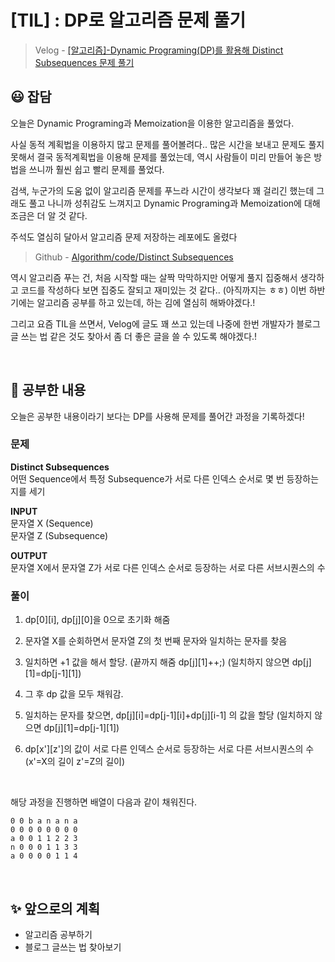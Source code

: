 # [TIL] : DP로 알고리즘 문제 풀기

> Velog - [[알고리즘]-Dynamic Programing(DP)를 활용해 Distinct Subsequences 문제 풀기](https://velog.io/@ssw123/%EC%95%8C%EA%B3%A0%EB%A6%AC%EC%A6%98-Dynamic-ProgramingDP%EB%A5%BC-%ED%99%9C%EC%9A%A9%ED%95%B4-Distinct-Subsequences-%EB%AC%B8%EC%A0%9C-%ED%92%80%EA%B8%B0#%EC%9E%90%EC%84%B8%ED%9E%88-%EC%84%A4%EB%AA%85)

##  😃 잡담
오늘은 Dynamic Programing과 Memoization을 이용한 알고리즘을 풀었다. 

사실 동적 계획법을 이용하지 많고 문제를 풀어볼려다.. 많은 시간을 보내고 문제도 풀지 못해서 결국 동적계획법을 이용해 문제를 풀었는데, 역시 사람들이 미리 만들어 놓은 방법을 쓰니까 훨씬 쉽고 빨리 문제를 풀었다.

검색, 누군가의 도움 없이 알고리즘 문제를 푸느라 시간이 생각보다 꽤 걸리긴 했는데 그래도 풀고 나니까 성취감도 느껴지고 Dynamic Programing과 Memoization에 대해 조금은 더 알 것 같다.

주석도 열심히 달아서 알고리즘 문제 저장하는 레포에도 올렸다
> Github - [Algorithm/code/Distinct Subsequences](https://github.com/ShimFFF/Algorithm/tree/main/code/Distinct%20Subsequences)

역시 알고리즘 푸는 건, 처음 시작할 때는 살짝 막막하지만 어떻게 풀지 집중해서 생각하고 코드를 작성하다 보면 집중도 잘되고 재미있는 것 같다.. (아직까지는 ㅎㅎ) 이번 하반기에는 알고리즘 공부를 하고 있는데, 하는 김에 열심히 해봐야겠다.!

그리고 요즘 TIL을 쓰면서, Velog에 글도 꽤 쓰고 있는데 나중에 한번 개발자가 블로그 글 쓰는 법 같은 것도 찾아서 좀 더 좋은 글을 쓸 수 있도록 해야겠다.!

<br>

## 📄 공부한 내용
오늘은 공부한 내용이라기 보다는 DP를 사용해 문제를 풀어간 과정을 기록하겠다!

### 문제
**Distinct Subsequences**<br>
어떤 Sequence에서 특정 Subsequence가 서로 다른 인덱스 순서로 몇 번 등장하는지를 세기

**INPUT**<br>
문자열 X (Sequence)<br>
문자열 Z (Subsequence)


**OUTPUT**<br>
문자열 X에서 문자열 Z가 서로 다른 인덱스 순서로 등장하는 서로 다른 서브시퀀스의 수

### 풀이
1. dp[0][i], dp[j][0]을 0으로 초기화 해줌
   
2. 문자열 X를 순회하면서 문자열 Z의 첫 번째 문자와 일치하는 문자를 찾음
   
3. 일치하면 +1 값을 해서 할당. (끝까지 해줌 dp[j][1]++;) (일치하지 않으면 dp[j][1]=dp[j-1][1])
   
4. 그 후 dp 값을 모두 채워감.
   
5. 일치하는 문자를 찾으면, dp[j][i]=dp[j-1][i]+dp[j][i-1] 의 값을 할당 (일치하지 않으면 dp[j][1]=dp[j-1][1])
   
6. dp[x'][z']의 값이 서로 다른 인덱스 순서로 등장하는 서로 다른 서브시퀀스의 수
(x'=X의 길이 z'=Z의 길이)

<br>

해당 과정을 진행하면 배열이 다음과 같이 채워진다.
```
0 0 b a n a n a
0 0 0 0 0 0 0 0
a 0 0 1 1 2 2 3
n 0 0 0 1 1 3 3
a 0 0 0 0 1 1 4
```

<br>

## ✨ 앞으로의 계획
- 알고리즘 공부하기
- 블로그 글쓰는 법 찾아보기